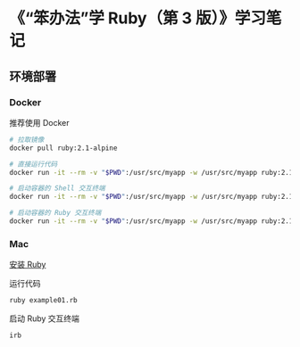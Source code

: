 <!-- #ruby-tutorial #ruby-example -->
# 《“笨办法”学 Ruby（第 3 版）》学习笔记

## 环境部署

<!-- #ruby-docker #docker-example -->
### Docker

推荐使用 Docker

```bash
# 拉取镜像
docker pull ruby:2.1-alpine

# 直接运行代码
docker run -it --rm -v "$PWD":/usr/src/myapp -w /usr/src/myapp ruby:2.1-alpine ruby example01.rb

# 启动容器的 Shell 交互终端
docker run -it --rm -v "$PWD":/usr/src/myapp -w /usr/src/myapp ruby:2.1-alpine /bin/sh

# 启动容器的 Ruby 交互终端
docker run -it --rm -v "$PWD":/usr/src/myapp -w /usr/src/myapp ruby:2.1-alpine irb
```

### Mac

[安装 Ruby](/manuals/ruby/ruby-manual.md#install)

运行代码

```bash
ruby example01.rb
```

启动 Ruby 交互终端

```bash
irb
```
